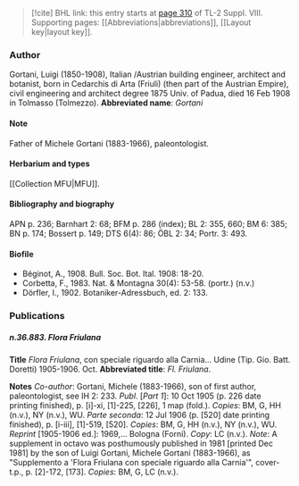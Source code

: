 > [!cite] BHL link: this entry starts at [page 310](https://www.biodiversitylibrary.org/page/33258788) of TL-2 Suppl. VIII.
> Supporting pages: [[Abbreviations|abbreviations]], [[Layout key|layout key]].

### Author

Gortani, Luigi (1850-1908), Italian /Austrian building engineer, architect and botanist, born in Cedarchis di Arta (Friuli) (then part of the Austrian Empire), civil engineering and architect degree 1875 Univ. of Padua, died 16 Feb 1908 in Tolmasso (Tolmezzo). 
**Abbreviated name**: *Gortani*

#### Note

Father of Michele Gortani (1883-1966), paleontologist.

#### Herbarium and types

[[Collection MFU|MFU]].

#### Bibliography and biography

APN p. 236; Barnhart 2: 68; BFM p. 286 (index); BL 2: 355, 660; BM 6: 385; BN p. 174; Bossert p. 149; DTS 6(4): 86; ÖBL 2: 34; Portr. 3: 493.

#### Biofile

- Béginot, A., 1908. Bull. Soc. Bot. Ital. 1908: 18-20.
- Corbetta, F., 1983. Nat. & Montagna 30(4): 53-58. (portr.) (n.v.)
- Dörfler, I., 1902. Botaniker-Adressbuch, ed. 2: 133.

### Publications

##### n.36.883. Flora Friulana

**Title**
*Flora Friulana*, con speciale riguardo alla Carnia... Udine (Tip. Gio. Batt. Doretti) 1905-1906. Oct.
**Abbreviated title**: *Fl. Friulana*.

**Notes**
*Co-author*: Gortani, Michele (1883-1966), son of first author, paleontologist, see IH 2: 233.
*Publ*. \[*Part 1*\]: 10 Oct 1905 (p. 226 date printing finished), p. \[i\]-xi, \[1\]-225, \[226\], 1 map (fold.). *Copies*: BM, G, HH (n.v.), NY (n.v.), WU.
*Parte seconda*: 12 Jul 1906 (p. \[520\] date printing finished), p. \[i-iii\], \[1\]-519, \[520\]. *Copies*: BM, G, HH (n.v.), NY (n.v.), WU.
*Reprint* \[1905-1906 ed.\]: 1969,... Bologna (Forni). *Copy*: LC (n.v.).
*Note*: A supplement in octavo was posthumously published in 1981 \[printed Dec 1981\] by the son of Luigi Gortani, Michele Gortani (1883-1966), as "Supplemento a 'Flora Friulana con speciale riguardo alla Carnia'", cover-t.p., p. \[2\]-172, \[173\]. *Copies*: BM, G, LC (n.v.).

